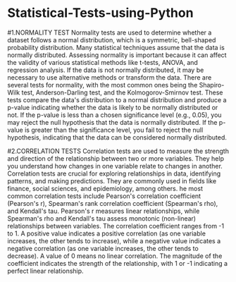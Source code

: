 # Statistical-Tests-using-Python
#1.NORMALITY TEST
Normality tests are used to determine whether a dataset follows a normal distribution, which is a symmetric, bell-shaped probability distribution. Many statistical techniques assume that the data is normally distributed.
Assessing normality is important because it can affect the validity of various statistical methods like t-tests, ANOVA, and regression analysis. If the data is not normally distributed, it may be necessary to use alternative methods or transform the data.
There are several tests for normality, with the most common ones being the Shapiro-Wilk test, Anderson-Darling test, and the Kolmogorov-Smirnov test. These tests compare the data's distribution to a normal distribution and produce a p-value indicating whether the data is likely to be normally distributed or not.
 If the p-value is less than a chosen significance level (e.g., 0.05), you may reject the null hypothesis that the data is normally distributed. If the p-value is greater than the significance level, you fail to reject the null hypothesis, indicating that the data can be considered normally distributed.

 #2.CORRELATION TESTS
 Correlation tests are used to measure the strength and direction of the relationship between two or more variables. They help you understand how changes in one variable relate to changes in another.
 Correlation tests are crucial for exploring relationships in data, identifying patterns, and making predictions. They are commonly used in fields like finance, social sciences, and epidemiology, among others.
 he most common correlation tests include Pearson's correlation coefficient (Pearson's r), Spearman's rank correlation coefficient (Spearman's rho), and Kendall's tau. Pearson's r measures linear relationships, while Spearman's rho and Kendall's tau assess monotonic (non-linear) relationships between variables.
 The correlation coefficient ranges from -1 to 1. A positive value indicates a positive correlation (as one variable increases, the other tends to increase), while a negative value indicates a negative correlation (as one variable increases, the other tends to decrease). A value of 0 means no linear correlation. The magnitude of the coefficient indicates the strength of the relationship, with 1 or -1 indicating a perfect linear relationship.
